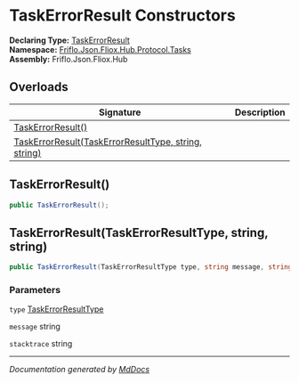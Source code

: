 ﻿<!--  
  <auto-generated>   
    The contents of this file were generated by a tool.  
    Changes to this file may be list if the file is regenerated  
  </auto-generated>   
-->

# TaskErrorResult Constructors

**Declaring Type:** [TaskErrorResult](../index.md)  
**Namespace:** [Friflo.Json.Fliox.Hub.Protocol.Tasks](../../index.md)  
**Assembly:** Friflo.Json.Fliox.Hub

## Overloads

| Signature                                                                                                 | Description |
| --------------------------------------------------------------------------------------------------------- | ----------- |
| [TaskErrorResult()](#taskerrorresult)                                                                     |             |
| [TaskErrorResult(TaskErrorResultType, string, string)](#taskerrorresulttaskerrorresulttype-string-string) |             |

## TaskErrorResult()

```csharp
public TaskErrorResult();
```

## TaskErrorResult(TaskErrorResultType, string, string)

```csharp
public TaskErrorResult(TaskErrorResultType type, string message, string stacktrace = null);
```

### Parameters

`type`  [TaskErrorResultType](../../TaskErrorResultType/index.md)

`message`  string

`stacktrace`  string

___

*Documentation generated by [MdDocs](https://github.com/ap0llo/mddocs)*
